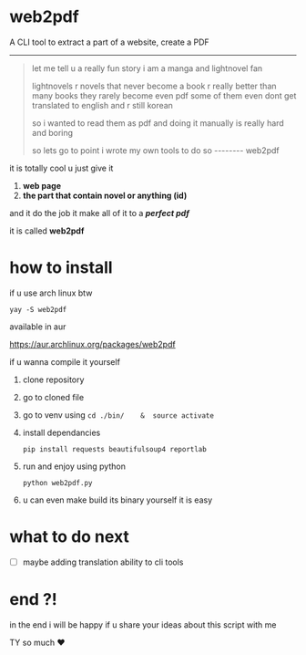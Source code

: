 # web2pdf

A CLI tool to extract a part of a website, create a PDF

------

> let me tell u a really fun story
> i am a manga and lightnovel fan 
>
> lightnovels r novels that never become a book 
> r really better than many books 
> they rarely become even pdf 
> some of them even dont get translated to english and r still korean
>
> so i wanted to read them as pdf and doing it manually is really hard and boring
>
> so lets go to point 
> i wrote my own tools to do so -------- web2pdf

it is totally cool u just give it

1. **web page** 
2. **the part that contain novel or anything (id)**

and it do the job
it make all of it to a  ***perfect pdf*** 

it is called **web2pdf**



# how to install

if u use arch linux btw

`yay -S web2pdf`

available in aur 

 https://aur.archlinux.org/packages/web2pdf

if u wanna compile it yourself 

1.  clone repository

2. go to cloned file

3. go to venv using 
    `cd ./bin/    &  source activate` 

4. install dependancies 

   `pip install requests beautifulsoup4 reportlab`  

5. run and enjoy using python 

   `python web2pdf.py`

6. u can even make build its binary  yourself it is easy



# what to do next

- [ ] maybe adding translation ability to cli tools

  

# end ?!

in the end i will be happy if u share your ideas about this script with me 

TY so much ❤️

